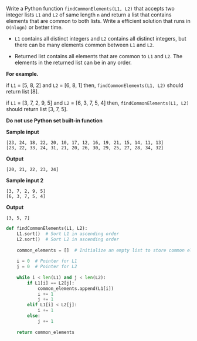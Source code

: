 Write a Python function  `findCommonElements(L1, L2)`  that accepts two integer lists  `L1`  and  `L2`  of same length  `n`  and return a list that contains elements that are common to both lists. Write a efficient solution that runs in  `O(nlogn)`  or better time.

-   `L1`  contains all distinct integers and  `L2`  contains all distinct integers, but there can be many elements common between  `L1`  and  `L2`.

-   Returned list contains all elements that are common to  `L1`  and  `L2`. The elements in the returned list can be in any order.

**For example.**

if  `L1`  = [5, 8, 2] and  `L2`  = [6, 8, 1] then,  `findCommonElements(L1, L2)`  should return list [8].

if  `L1`  = [3, 7, 2, 9, 5] and  `L2`  = [6, 3, 7, 5, 4] then,  `findCommonElements(L1, L2)`  should return list [3, 7, 5].

**Do not use Python set built-in function**

**Sample input**

```
[23, 24, 18, 22, 20, 10, 17, 12, 16, 19, 21, 15, 14, 11, 13]
[23, 22, 33, 24, 31, 21, 20, 26, 30, 29, 25, 27, 28, 34, 32]
```

**Output**

```
[20, 21, 22, 23, 24]
```

**Sample input 2**
```
[3, 7, 2, 9, 5]
[6, 3, 7, 5, 4]
```

**Output**

```
[3, 5, 7]
```

```python
def findCommonElements(L1, L2):
    L1.sort()  # Sort L1 in ascending order
    L2.sort()  # Sort L2 in ascending order
    
    common_elements = []  # Initialize an empty list to store common elements
    
    i = 0  # Pointer for L1
    j = 0  # Pointer for L2
    
    while i < len(L1) and j < len(L2):
        if L1[i] == L2[j]:
            common_elements.append(L1[i])
            i += 1
            j += 1
        elif L1[i] < L2[j]:
            i += 1
        else:
            j += 1
    
    return common_elements

```
